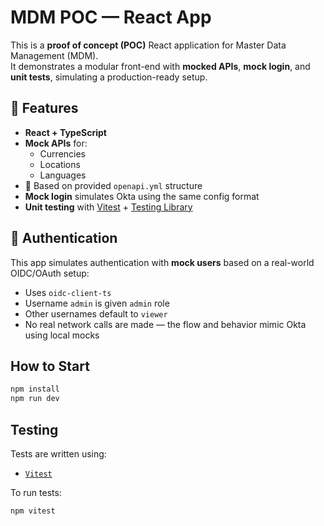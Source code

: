 # MDM POC — React App

This is a **proof of concept (POC)** React application for Master Data Management (MDM).  
It demonstrates a modular front-end with **mocked APIs**, **mock login**, and **unit tests**, simulating a production-ready setup.


## 🚀 Features

- **React + TypeScript**
- **Mock APIs** for:
  - Currencies
  - Locations
  - Languages
- 📄 Based on provided `openapi.yml` structure
- **Mock login** simulates Okta using the same config format
- **Unit testing** with [Vitest](https://vitest.dev/) + [Testing Library](https://testing-library.com/)


## 🔐 Authentication

This app simulates authentication with **mock users** based on a real-world OIDC/OAuth setup:

- Uses `oidc-client-ts`
- Username `admin` is given `admin` role
- Other usernames default to `viewer`
- No real network calls are made — the flow and behavior mimic Okta using local mocks


## How to Start
```bash
npm install
npm run dev

```

## Testing

Tests are written using:

- [`Vitest`](https://vitest.dev/)

To run tests:

```bash
npm vitest

```
